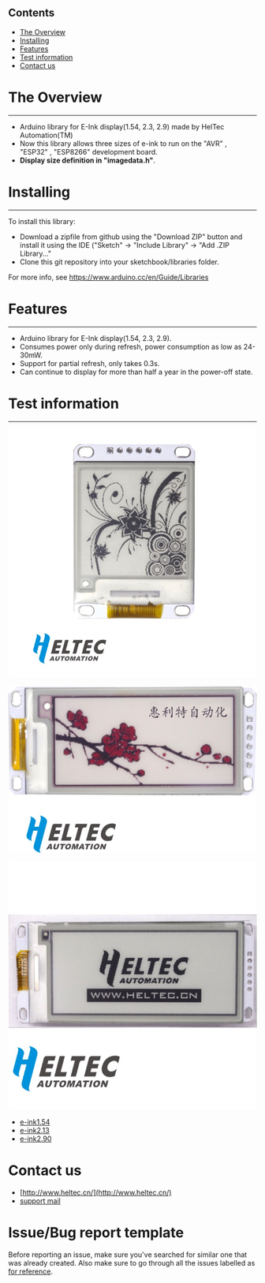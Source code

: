 ## Contents
- [The Overview](#the-overview)
- [Installing](#installing)
- [Features](#features)
- [Test information](#test-information)
- [Contact us](#contact-us)
# The Overview
--------
- Arduino library for E-Ink display(1.54, 2.3, 2.9) made by HelTec Automation(TM)
- Now this library allows three sizes of e-ink to run on the "AVR" , "ESP32" , "ESP8266" development board.
- **Display size definition in "imagedata.h"**.
# Installing
----------
To install this library:
- Download a zipfile from github using the "Download ZIP" button and install it using the IDE ("Sketch" -> "Include Library" -> "Add .ZIP Library..."
- Clone this git repository into your sketchbook/libraries folder.

For more info, see https://www.arduino.cc/en/Guide/Libraries
# Features
----------
- Arduino library for E-Ink display(1.54, 2.3, 2.9).
- Consumes power only during refresh, power consumption as low as 24-30mW.
- Support for partial refresh, only takes 0.3s.
- Can continue to display for more than half a year in the power-off state.
# Test information
---------
![](img/1.54.jpg)



![](img/2.13.jpg)



![](img/2.90.jpg)


- [e-ink1.54](https://item.taobao.com/item.htm?spm=a1z10.1-c.w14879002-17163498038.8.42ce1d6fDt0Gzk&id=559282775007)
- [e-ink2.13](https://item.taobao.com/item.htm?spm=2013.1.20141001.1.e10141e6UV7eAD&id=559224018532&scm=1007.12144.95220.42296_0&pvid=27ced8e2-6b47-4b4a-a173-0d7e7e992eb3&utparam=%7B%22x_hestia_source%22%3A%2242296%22%2C%22x_object_type%22%3A%22item%22%2C%22x_mt%22%3A0%2C%22x_src%22%3A%2242296%22%2C%22x_pos%22%3A1%2C%22x_pvid%22%3A%2227ced8e2-6b47-4b4a-a173-0d7e7e992eb3%22%2C%22x_object_id%22%3A559224018532%7D)
- [e-ink2.90](https://item.taobao.com/item.htm?spm=2013.1.20141001.2.e10141e6UV7eAD&id=559840859882&scm=1007.12144.95220.42296_0&pvid=27ced8e2-6b47-4b4a-a173-0d7e7e992eb3&utparam=%7B%22x_hestia_source%22%3A%2242296%22%2C%22x_object_type%22%3A%22item%22%2C%22x_mt%22%3A0%2C%22x_src%22%3A%2242296%22%2C%22x_pos%22%3A2%2C%22x_pvid%22%3A%2227ced8e2-6b47-4b4a-a173-0d7e7e992eb3%22%2C%22x_object_id%22%3A559840859882%7D)
# Contact us
- [http://www.heltec.cn/](http://www.heltec.cn/)
- [support mail](mailto:support@heltec.cn)
# Issue/Bug report template
Before reporting an issue, make sure you've searched for similar one that was already created. Also make sure to go through all the issues labelled as [for reference](https://github.com/HelTecAutomation/e-ink/issues).     
